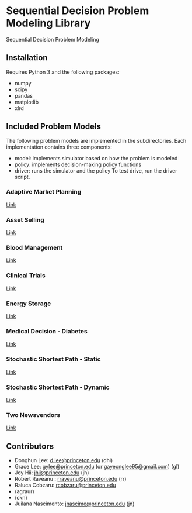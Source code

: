 # Sequential Decision Problem Modeling Library

Sequential Decision Problem Modeling

## Installation

Requires Python 3 and the following packages:
- numpy
- scipy
- pandas
- matplotlib
- xlrd


## Included Problem Models

The following problem models are implemented in the subdirectories.
Each implementation contains three components:
- model: implements simulator based on how the problem is modeled
- policy: implements decision-making policy functions
- driver: runs the simulator and the policy
To test drive, run the driver script.

### Adaptive Market Planning

[Link](/AdaptiveMarketPlanning)

### Asset Selling

[Link](/AssetSelling)

### Blood Management

[Link](/BloodManagement)

### Clinical Trials

[Link](/ClinicalTrials)

### Energy Storage

[Link](/EnergyStorage_I)

### Medical Decision - Diabetes

[Link](/MedicalDecisionDiabetes)

### Stochastic Shortest Path - Static

[Link](/StochasticShortestPath_Static)

### Stochastic Shortest Path - Dynamic

[Link](/StochasticShortestPath_Dynamic)

### Two Newsvendors

[Link](/TwoNewsvendor)


## Contributors

- Donghun Lee: d.lee@princeton.edu  (dhl)
- Grace Lee: gylee@princeton.edu (or gayeonglee95@gmail.com) (gl)
- Joy Hii: jhii@princeton.edu (jh)
- Robert Raveanu : rraveanu@princeton.edu (rr)
- Raluca Cobzaru: rcobzaru@princeton.edu
- (agraur)
- (ckn)
- Juilana Nascimento: jnascime@princeton.edu (jn)
